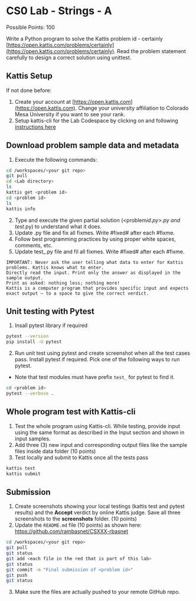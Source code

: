 # CS0 Lab - Strings - A

Possible Points: 100

Write a Python program to solve the Kattis problem id - certainly [https://open.kattis.com/problems/certainly](https://open.kattis.com/problems/certainly). Read the problem statement carefully to design a correct solution using unittest.

## Kattis Setup

If not done before:

1. Create your account at [https://open.kattis.com](https://open.kattis.com). Change your university affiliation to Colorado Mesa University if you want to see your rank.
2. Setup kattis-cli for the Lab Codespace by clicking on and following [instructions here](https://coloradomesa365-my.sharepoint.com/:w:/g/personal/rbasnet_coloradomesa_edu/ESYiqurabGZJrIKmpCT4FnEBcw25QfcGjk_HK5PnRYbveA?e=xVLbe9)

## Download problem sample data and metadata

1. Execute the following commands:

```bash
cd /workspaces/<your git repo>
git pull
cd <Lab directory>
ls
kattis get <problem id>
cd <problem id>
ls
kattis info
```

2. Type and execute the given partial solution (<problem*id.py>.py and test*<problem id>.py) to understand what it does.
3. Update <problem id>.py file and fix all fixmes. Write #fixed# after each #fixme.
4. Follow best programming practices by using proper white spaces, comments, etc.
5. Update test\_<problem id>.py file and fil all fixmes. Write #fixed# after each #fixme.

```
IMPORTANT: Never ask the user telling what data to enter for Kattis problems. Kattis knows what to enter.
Directly read the input. Print only the answer as displayed in the sample output.
Print as asked: nothing less; nothing more!
Kattis is a computer program that provides specific input and expects exact output – to a space to give the correct verdict.
```

## Unit testing with Pytest

1. Insall pytest library if required

```bash
pytest --version
pip install -U pytest
```

2. Run unit test using pytest and create screenshot when all the test cases pass. Install pytest if required. Pick one of the following ways to run pytest.

- Note that test modules must have prefix `test_` for pytest to find it.

```bash
cd <problem id>
pytest --verbose .
```

## Whole program test with Kattis-cli

1. Test the whole program using Kattis-cli. While testing, provide input using the same format as described in the Input section and shown in input samples.
2. Add three (3) new input and corresponding output files like the sample files inside data folder (10 points)
3. Test locally and submit to Kattis once all the tests pass

```bash
kattis test
kattis submit
```

## Submission

1. Create screenshots showing your local testings (kattis test and pytest results) and the **Accept** verdict by online Kattis judge. Save all three screenshots to the **screenshots** folder. (10 points)
2. Update the `README.md` file (10 points) as shown here: <https://github.com/rambasnet/CSXXX-rbasnet>

```bash
cd /workspaces/<your git repo>
git pull
git status
git add <each file in the red that is part of this lab>
git status
git commit -m "Final submission of <problem id>"
git push
git status
```

3. Make sure the files are actually pushed to your remote GitHub repo.
